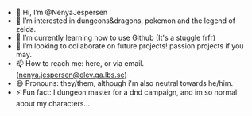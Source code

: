 - 👋 Hi, I’m @NenyaJespersen
- 👀 I’m interested in dungeons&dragons, pokemon and the legend of zelda.
- 🌱 I’m currently learning how to use Github (It's a stuggle frfr)
- 💞️ I’m looking to collaborate on future projects! passion projects if you may. 
- 📫 How to reach me: here, or via email. (nenya.jespersen@elev.ga.lbs.se)
- 😄 Pronouns: they/them, although i'm also neutral towards he/him.
- ⚡ Fun fact: I dungeon master for a dnd campaign, and im so normal about my characters...

<!---
NenyaJespersen/NenyaJespersen is a ✨ special ✨ repository because its `README.md` (this file) appears on your GitHub profile.
You can click the Preview link to take a look at your changes.
--->
